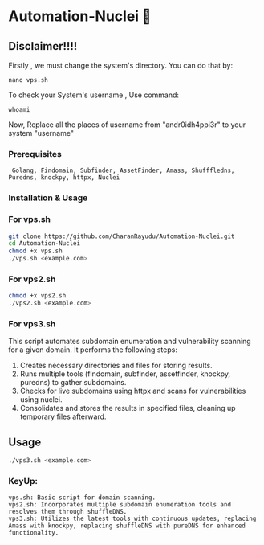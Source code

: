 # Automation-Nuclei 🤖

## Disclaimer!!!!

 Firstly , we must change the system's directory. You can do that by:

    nano vps.sh

 To check your System's username , Use command:
    
    whoami

 Now, Replace all the places of username from "andr0idh4ppi3r" to your system "username"


### Prerequisites
     Golang, Findomain, Subfinder, AssetFinder, Amass, Shufffledns, Puredns, knockpy, httpx, Nuclei 

### Installation & Usage

### For vps.sh
```bash
git clone https://github.com/CharanRayudu/Automation-Nuclei.git
cd Automation-Nuclei
chmod +x vps.sh
./vps.sh <example.com>
```
### For vps2.sh
```bash
chmod +x vps2.sh
./vps2.sh <example.com>
```

### For vps3.sh

This script automates subdomain enumeration and vulnerability scanning for a given domain. It performs the following steps:

1. Creates necessary directories and files for storing results.
2. Runs multiple tools (findomain, subfinder, assetfinder, knockpy, puredns) to gather subdomains.
3. Checks for live subdomains using httpx and scans for vulnerabilities using nuclei.
4. Consolidates and stores the results in specified files, cleaning up temporary files afterward.

## Usage

```bash
./vps3.sh <example.com>
```

### KeyUp:

    vps.sh: Basic script for domain scanning.
    vps2.sh: Incorporates multiple subdomain enumeration tools and resolves them through shuffleDNS.
    vps3.sh: Utilizes the latest tools with continuous updates, replacing Amass with knockpy, replacing shuffleDNS with pureDNS for enhanced functionality.
